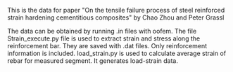 This is the data for paper "On the tensile failure process of steel reinforced strain hardening cementitious composites" by Chao Zhou and Peter Grassl

The data can be obtained by running .in files with oofem. 
The file Strain_execute.py file is used to extract strain and stress along the reinforcement bar. They are saved with .dat files. Only reinforcement information is included. 
load_strain.py is used to calculate average strain of rebar for measured segment. It generates load-strain data.
